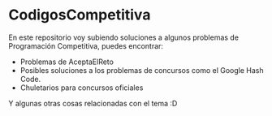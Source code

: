 # CodigosCompetitiva
En este repositorio voy subiendo soluciones a algunos problemas de Programación Competitiva, puedes encontrar:
- Problemas de AceptaElReto
- Posibles soluciones a los problemas de concursos como el Google Hash Code.
- Chuletarios para concursos oficiales

Y algunas otras cosas relacionadas con el tema :D

